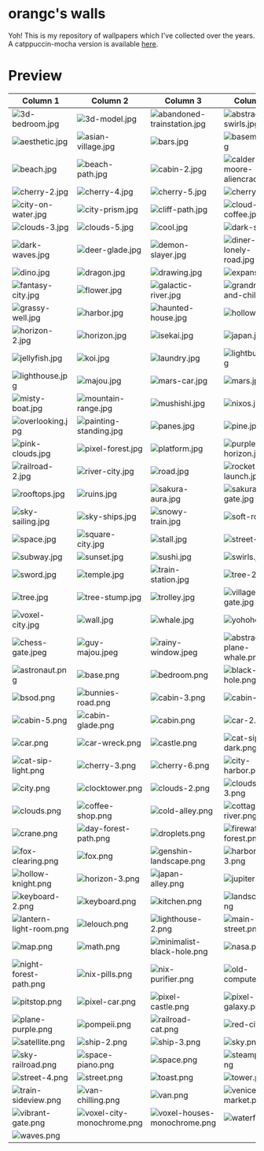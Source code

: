 # orangc's walls
Yoh! This is my repository of wallpapers which I've collected over the years. A catppuccin-mocha version is available [here](https://github.com/orxngc/walls-catppuccin-mocha).
# Preview
| Column 1 | Column 2 | Column 3 | Column 4 |
|---------|---------|---------|---------|
| ![3d-bedroom.jpg](https://raw.githubusercontent.com/orxngc/walls/main/3d-bedroom.jpg) | ![3d-model.jpg](https://raw.githubusercontent.com/orxngc/walls/main/3d-model.jpg) | ![abandoned-trainstation.jpg](https://raw.githubusercontent.com/orxngc/walls/main/abandoned-trainstation.jpg) | ![abstract-swirls.jpg](https://raw.githubusercontent.com/orxngc/walls/main/abstract-swirls.jpg) |
| ![aesthetic.jpg](https://raw.githubusercontent.com/orxngc/walls/main/aesthetic.jpg) | ![asian-village.jpg](https://raw.githubusercontent.com/orxngc/walls/main/asian-village.jpg) | ![bars.jpg](https://raw.githubusercontent.com/orxngc/walls/main/bars.jpg) | ![basement.jpg](https://raw.githubusercontent.com/orxngc/walls/main/basement.jpg) |
| ![beach.jpg](https://raw.githubusercontent.com/orxngc/walls/main/beach.jpg) | ![beach-path.jpg](https://raw.githubusercontent.com/orxngc/walls/main/beach-path.jpg) | ![cabin-2.jpg](https://raw.githubusercontent.com/orxngc/walls/main/cabin-2.jpg) | ![calder-moore-aliencrack.jpg](https://raw.githubusercontent.com/orxngc/walls/main/calder-moore-aliencrack.jpg) |
| ![cherry-2.jpg](https://raw.githubusercontent.com/orxngc/walls/main/cherry-2.jpg) | ![cherry-4.jpg](https://raw.githubusercontent.com/orxngc/walls/main/cherry-4.jpg) | ![cherry-5.jpg](https://raw.githubusercontent.com/orxngc/walls/main/cherry-5.jpg) | ![cherry.jpg](https://raw.githubusercontent.com/orxngc/walls/main/cherry.jpg) |
| ![city-on-water.jpg](https://raw.githubusercontent.com/orxngc/walls/main/city-on-water.jpg) | ![city-prism.jpg](https://raw.githubusercontent.com/orxngc/walls/main/city-prism.jpg) | ![cliff-path.jpg](https://raw.githubusercontent.com/orxngc/walls/main/cliff-path.jpg) | ![cloud-coffee.jpg](https://raw.githubusercontent.com/orxngc/walls/main/cloud-coffee.jpg) |
| ![clouds-3.jpg](https://raw.githubusercontent.com/orxngc/walls/main/clouds-3.jpg) | ![clouds-5.jpg](https://raw.githubusercontent.com/orxngc/walls/main/clouds-5.jpg) | ![cool.jpg](https://raw.githubusercontent.com/orxngc/walls/main/cool.jpg) | ![dark-star.jpg](https://raw.githubusercontent.com/orxngc/walls/main/dark-star.jpg) |
| ![dark-waves.jpg](https://raw.githubusercontent.com/orxngc/walls/main/dark-waves.jpg) | ![deer-glade.jpg](https://raw.githubusercontent.com/orxngc/walls/main/deer-glade.jpg) | ![demon-slayer.jpg](https://raw.githubusercontent.com/orxngc/walls/main/demon-slayer.jpg) | ![diner-lonely-road.jpg](https://raw.githubusercontent.com/orxngc/walls/main/diner-lonely-road.jpg) |
| ![dino.jpg](https://raw.githubusercontent.com/orxngc/walls/main/dino.jpg) | ![dragon.jpg](https://raw.githubusercontent.com/orxngc/walls/main/dragon.jpg) | ![drawing.jpg](https://raw.githubusercontent.com/orxngc/walls/main/drawing.jpg) | ![expanse.jpg](https://raw.githubusercontent.com/orxngc/walls/main/expanse.jpg) |
| ![fantasy-city.jpg](https://raw.githubusercontent.com/orxngc/walls/main/fantasy-city.jpg) | ![flower.jpg](https://raw.githubusercontent.com/orxngc/walls/main/flower.jpg) | ![galactic-river.jpg](https://raw.githubusercontent.com/orxngc/walls/main/galactic-river.jpg) | ![grandma-and-child.jpg](https://raw.githubusercontent.com/orxngc/walls/main/grandma-and-child.jpg) |
| ![grassy-well.jpg](https://raw.githubusercontent.com/orxngc/walls/main/grassy-well.jpg) | ![harbor.jpg](https://raw.githubusercontent.com/orxngc/walls/main/harbor.jpg) | ![haunted-house.jpg](https://raw.githubusercontent.com/orxngc/walls/main/haunted-house.jpg) | ![hollow.jpg](https://raw.githubusercontent.com/orxngc/walls/main/hollow.jpg) |
| ![horizon-2.jpg](https://raw.githubusercontent.com/orxngc/walls/main/horizon-2.jpg) | ![horizon.jpg](https://raw.githubusercontent.com/orxngc/walls/main/horizon.jpg) | ![isekai.jpg](https://raw.githubusercontent.com/orxngc/walls/main/isekai.jpg) | ![japan.jpg](https://raw.githubusercontent.com/orxngc/walls/main/japan.jpg) |
| ![jellyfish.jpg](https://raw.githubusercontent.com/orxngc/walls/main/jellyfish.jpg) | ![koi.jpg](https://raw.githubusercontent.com/orxngc/walls/main/koi.jpg) | ![laundry.jpg](https://raw.githubusercontent.com/orxngc/walls/main/laundry.jpg) | ![lightbulbs.jpg](https://raw.githubusercontent.com/orxngc/walls/main/lightbulbs.jpg) |
| ![lighthouse.jpg](https://raw.githubusercontent.com/orxngc/walls/main/lighthouse.jpg) | ![majou.jpg](https://raw.githubusercontent.com/orxngc/walls/main/majou.jpg) | ![mars-car.jpg](https://raw.githubusercontent.com/orxngc/walls/main/mars-car.jpg) | ![mars.jpg](https://raw.githubusercontent.com/orxngc/walls/main/mars.jpg) |
| ![misty-boat.jpg](https://raw.githubusercontent.com/orxngc/walls/main/misty-boat.jpg) | ![mountain-range.jpg](https://raw.githubusercontent.com/orxngc/walls/main/mountain-range.jpg) | ![mushishi.jpg](https://raw.githubusercontent.com/orxngc/walls/main/mushishi.jpg) | ![nixos.jpg](https://raw.githubusercontent.com/orxngc/walls/main/nixos.jpg) |
| ![overlooking.jpg](https://raw.githubusercontent.com/orxngc/walls/main/overlooking.jpg) | ![painting-standing.jpg](https://raw.githubusercontent.com/orxngc/walls/main/painting-standing.jpg) | ![panes.jpg](https://raw.githubusercontent.com/orxngc/walls/main/panes.jpg) | ![pine.jpg](https://raw.githubusercontent.com/orxngc/walls/main/pine.jpg) |
| ![pink-clouds.jpg](https://raw.githubusercontent.com/orxngc/walls/main/pink-clouds.jpg) | ![pixel-forest.jpg](https://raw.githubusercontent.com/orxngc/walls/main/pixel-forest.jpg) | ![platform.jpg](https://raw.githubusercontent.com/orxngc/walls/main/platform.jpg) | ![purple-horizon.jpg](https://raw.githubusercontent.com/orxngc/walls/main/purple-horizon.jpg) |
| ![railroad-2.jpg](https://raw.githubusercontent.com/orxngc/walls/main/railroad-2.jpg) | ![river-city.jpg](https://raw.githubusercontent.com/orxngc/walls/main/river-city.jpg) | ![road.jpg](https://raw.githubusercontent.com/orxngc/walls/main/road.jpg) | ![rocket-launch.jpg](https://raw.githubusercontent.com/orxngc/walls/main/rocket-launch.jpg) |
| ![rooftops.jpg](https://raw.githubusercontent.com/orxngc/walls/main/rooftops.jpg) | ![ruins.jpg](https://raw.githubusercontent.com/orxngc/walls/main/ruins.jpg) | ![sakura-aura.jpg](https://raw.githubusercontent.com/orxngc/walls/main/sakura-aura.jpg) | ![sakura-gate.jpg](https://raw.githubusercontent.com/orxngc/walls/main/sakura-gate.jpg) |
| ![sky-sailing.jpg](https://raw.githubusercontent.com/orxngc/walls/main/sky-sailing.jpg) | ![sky-ships.jpg](https://raw.githubusercontent.com/orxngc/walls/main/sky-ships.jpg) | ![snowy-train.jpg](https://raw.githubusercontent.com/orxngc/walls/main/snowy-train.jpg) | ![soft-rose.jpg](https://raw.githubusercontent.com/orxngc/walls/main/soft-rose.jpg) |
| ![space.jpg](https://raw.githubusercontent.com/orxngc/walls/main/space.jpg) | ![square-city.jpg](https://raw.githubusercontent.com/orxngc/walls/main/square-city.jpg) | ![stall.jpg](https://raw.githubusercontent.com/orxngc/walls/main/stall.jpg) | ![street-2.jpg](https://raw.githubusercontent.com/orxngc/walls/main/street-2.jpg) |
| ![subway.jpg](https://raw.githubusercontent.com/orxngc/walls/main/subway.jpg) | ![sunset.jpg](https://raw.githubusercontent.com/orxngc/walls/main/sunset.jpg) | ![sushi.jpg](https://raw.githubusercontent.com/orxngc/walls/main/sushi.jpg) | ![swirls.jpg](https://raw.githubusercontent.com/orxngc/walls/main/swirls.jpg) |
| ![sword.jpg](https://raw.githubusercontent.com/orxngc/walls/main/sword.jpg) | ![temple.jpg](https://raw.githubusercontent.com/orxngc/walls/main/temple.jpg) | ![train-station.jpg](https://raw.githubusercontent.com/orxngc/walls/main/train-station.jpg) | ![tree-2.jpg](https://raw.githubusercontent.com/orxngc/walls/main/tree-2.jpg) |
| ![tree.jpg](https://raw.githubusercontent.com/orxngc/walls/main/tree.jpg) | ![tree-stump.jpg](https://raw.githubusercontent.com/orxngc/walls/main/tree-stump.jpg) | ![trolley.jpg](https://raw.githubusercontent.com/orxngc/walls/main/trolley.jpg) | ![village-gate.jpg](https://raw.githubusercontent.com/orxngc/walls/main/village-gate.jpg) |
| ![voxel-city.jpg](https://raw.githubusercontent.com/orxngc/walls/main/voxel-city.jpg) | ![wall.jpg](https://raw.githubusercontent.com/orxngc/walls/main/wall.jpg) | ![whale.jpg](https://raw.githubusercontent.com/orxngc/walls/main/whale.jpg) | ![yohoho.jpg](https://raw.githubusercontent.com/orxngc/walls/main/yohoho.jpg) |
| ![chess-gate.jpeg](https://raw.githubusercontent.com/orxngc/walls/main/chess-gate.jpeg) | ![guy-majou.jpeg](https://raw.githubusercontent.com/orxngc/walls/main/guy-majou.jpeg) | ![rainy-window.jpeg](https://raw.githubusercontent.com/orxngc/walls/main/rainy-window.jpeg) | ![abstract-plane-whale.png](https://raw.githubusercontent.com/orxngc/walls/main/abstract-plane-whale.png) |
| ![astronaut.png](https://raw.githubusercontent.com/orxngc/walls/main/astronaut.png) | ![base.png](https://raw.githubusercontent.com/orxngc/walls/main/base.png) | ![bedroom.png](https://raw.githubusercontent.com/orxngc/walls/main/bedroom.png) | ![black-hole.png](https://raw.githubusercontent.com/orxngc/walls/main/black-hole.png) |
| ![bsod.png](https://raw.githubusercontent.com/orxngc/walls/main/bsod.png) | ![bunnies-road.png](https://raw.githubusercontent.com/orxngc/walls/main/bunnies-road.png) | ![cabin-3.png](https://raw.githubusercontent.com/orxngc/walls/main/cabin-3.png) | ![cabin-4.png](https://raw.githubusercontent.com/orxngc/walls/main/cabin-4.png) |
| ![cabin-5.png](https://raw.githubusercontent.com/orxngc/walls/main/cabin-5.png) | ![cabin-glade.png](https://raw.githubusercontent.com/orxngc/walls/main/cabin-glade.png) | ![cabin.png](https://raw.githubusercontent.com/orxngc/walls/main/cabin.png) | ![car-2.png](https://raw.githubusercontent.com/orxngc/walls/main/car-2.png) |
| ![car.png](https://raw.githubusercontent.com/orxngc/walls/main/car.png) | ![car-wreck.png](https://raw.githubusercontent.com/orxngc/walls/main/car-wreck.png) | ![castle.png](https://raw.githubusercontent.com/orxngc/walls/main/castle.png) | ![cat-sip-dark.png](https://raw.githubusercontent.com/orxngc/walls/main/cat-sip-dark.png) |
| ![cat-sip-light.png](https://raw.githubusercontent.com/orxngc/walls/main/cat-sip-light.png) | ![cherry-3.png](https://raw.githubusercontent.com/orxngc/walls/main/cherry-3.png) | ![cherry-6.png](https://raw.githubusercontent.com/orxngc/walls/main/cherry-6.png) | ![city-harbor.png](https://raw.githubusercontent.com/orxngc/walls/main/city-harbor.png) |
| ![city.png](https://raw.githubusercontent.com/orxngc/walls/main/city.png) | ![clocktower.png](https://raw.githubusercontent.com/orxngc/walls/main/clocktower.png) | ![clouds-2.png](https://raw.githubusercontent.com/orxngc/walls/main/clouds-2.png) | ![clouds-3.png](https://raw.githubusercontent.com/orxngc/walls/main/clouds-3.png) |
| ![clouds.png](https://raw.githubusercontent.com/orxngc/walls/main/clouds.png) | ![coffee-shop.png](https://raw.githubusercontent.com/orxngc/walls/main/coffee-shop.png) | ![cold-alley.png](https://raw.githubusercontent.com/orxngc/walls/main/cold-alley.png) | ![cottages-river.png](https://raw.githubusercontent.com/orxngc/walls/main/cottages-river.png) |
| ![crane.png](https://raw.githubusercontent.com/orxngc/walls/main/crane.png) | ![day-forest-path.png](https://raw.githubusercontent.com/orxngc/walls/main/day-forest-path.png) | ![droplets.png](https://raw.githubusercontent.com/orxngc/walls/main/droplets.png) | ![firewatch-forest.png](https://raw.githubusercontent.com/orxngc/walls/main/firewatch-forest.png) |
| ![fox-clearing.png](https://raw.githubusercontent.com/orxngc/walls/main/fox-clearing.png) | ![fox.png](https://raw.githubusercontent.com/orxngc/walls/main/fox.png) | ![genshin-landscape.png](https://raw.githubusercontent.com/orxngc/walls/main/genshin-landscape.png) | ![harbor-3.png](https://raw.githubusercontent.com/orxngc/walls/main/harbor-3.png) |
| ![hollow-knight.png](https://raw.githubusercontent.com/orxngc/walls/main/hollow-knight.png) | ![horizon-3.png](https://raw.githubusercontent.com/orxngc/walls/main/horizon-3.png) | ![japan-alley.png](https://raw.githubusercontent.com/orxngc/walls/main/japan-alley.png) | ![jupiter.png](https://raw.githubusercontent.com/orxngc/walls/main/jupiter.png) |
| ![keyboard-2.png](https://raw.githubusercontent.com/orxngc/walls/main/keyboard-2.png) | ![keyboard.png](https://raw.githubusercontent.com/orxngc/walls/main/keyboard.png) | ![kitchen.png](https://raw.githubusercontent.com/orxngc/walls/main/kitchen.png) | ![landscape.png](https://raw.githubusercontent.com/orxngc/walls/main/landscape.png) |
| ![lantern-light-room.png](https://raw.githubusercontent.com/orxngc/walls/main/lantern-light-room.png) | ![lelouch.png](https://raw.githubusercontent.com/orxngc/walls/main/lelouch.png) | ![lighthouse-2.png](https://raw.githubusercontent.com/orxngc/walls/main/lighthouse-2.png) | ![main-street.png](https://raw.githubusercontent.com/orxngc/walls/main/main-street.png) |
| ![map.png](https://raw.githubusercontent.com/orxngc/walls/main/map.png) | ![math.png](https://raw.githubusercontent.com/orxngc/walls/main/math.png) | ![minimalist-black-hole.png](https://raw.githubusercontent.com/orxngc/walls/main/minimalist-black-hole.png) | ![nasa.png](https://raw.githubusercontent.com/orxngc/walls/main/nasa.png) |
| ![night-forest-path.png](https://raw.githubusercontent.com/orxngc/walls/main/night-forest-path.png) | ![nix-pills.png](https://raw.githubusercontent.com/orxngc/walls/main/nix-pills.png) | ![nix-purifier.png](https://raw.githubusercontent.com/orxngc/walls/main/nix-purifier.png) | ![old-computer.png](https://raw.githubusercontent.com/orxngc/walls/main/old-computer.png) |
| ![pitstop.png](https://raw.githubusercontent.com/orxngc/walls/main/pitstop.png) | ![pixel-car.png](https://raw.githubusercontent.com/orxngc/walls/main/pixel-car.png) | ![pixel-castle.png](https://raw.githubusercontent.com/orxngc/walls/main/pixel-castle.png) | ![pixel-galaxy.png](https://raw.githubusercontent.com/orxngc/walls/main/pixel-galaxy.png) |
| ![plane-purple.png](https://raw.githubusercontent.com/orxngc/walls/main/plane-purple.png) | ![pompeii.png](https://raw.githubusercontent.com/orxngc/walls/main/pompeii.png) | ![railroad-cat.png](https://raw.githubusercontent.com/orxngc/walls/main/railroad-cat.png) | ![red-city.png](https://raw.githubusercontent.com/orxngc/walls/main/red-city.png) |
| ![satellite.png](https://raw.githubusercontent.com/orxngc/walls/main/satellite.png) | ![ship-2.png](https://raw.githubusercontent.com/orxngc/walls/main/ship-2.png) | ![ship-3.png](https://raw.githubusercontent.com/orxngc/walls/main/ship-3.png) | ![sky.png](https://raw.githubusercontent.com/orxngc/walls/main/sky.png) |
| ![sky-railroad.png](https://raw.githubusercontent.com/orxngc/walls/main/sky-railroad.png) | ![space-piano.png](https://raw.githubusercontent.com/orxngc/walls/main/space-piano.png) | ![space.png](https://raw.githubusercontent.com/orxngc/walls/main/space.png) | ![steampunk.png](https://raw.githubusercontent.com/orxngc/walls/main/steampunk.png) |
| ![street-4.png](https://raw.githubusercontent.com/orxngc/walls/main/street-4.png) | ![street.png](https://raw.githubusercontent.com/orxngc/walls/main/street.png) | ![toast.png](https://raw.githubusercontent.com/orxngc/walls/main/toast.png) | ![tower.png](https://raw.githubusercontent.com/orxngc/walls/main/tower.png) |
| ![train-sideview.png](https://raw.githubusercontent.com/orxngc/walls/main/train-sideview.png) | ![van-chilling.png](https://raw.githubusercontent.com/orxngc/walls/main/van-chilling.png) | ![van.png](https://raw.githubusercontent.com/orxngc/walls/main/van.png) | ![venice-market.png](https://raw.githubusercontent.com/orxngc/walls/main/venice-market.png) |
| ![vibrant-gate.png](https://raw.githubusercontent.com/orxngc/walls/main/vibrant-gate.png) | ![voxel-city-monochrome.png](https://raw.githubusercontent.com/orxngc/walls/main/voxel-city-monochrome.png) | ![voxel-houses-monochrome.png](https://raw.githubusercontent.com/orxngc/walls/main/voxel-houses-monochrome.png) | ![waterfall.png](https://raw.githubusercontent.com/orxngc/walls/main/waterfall.png) |
| ![waves.png](https://raw.githubusercontent.com/orxngc/walls/main/waves.png) | | | |
